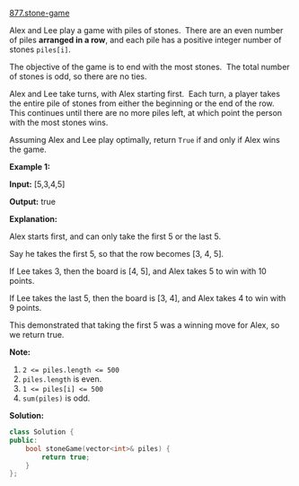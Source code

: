 [877.stone-game](https://leetcode.com/problems/stone-game/)  

Alex and Lee play a game with piles of stones.  There are an even number of piles **arranged in a row**, and each pile has a positive integer number of stones `piles[i]`.

The objective of the game is to end with the most stones.  The total number of stones is odd, so there are no ties.

Alex and Lee take turns, with Alex starting first.  Each turn, a player takes the entire pile of stones from either the beginning or the end of the row.  This continues until there are no more piles left, at which point the person with the most stones wins.

Assuming Alex and Lee play optimally, return `True` if and only if Alex wins the game.

**Example 1:**

  
**Input:** \[5,3,4,5\]
  
**Output:** true
  
**Explanation:** 
  
Alex starts first, and can only take the first 5 or the last 5.
  
Say he takes the first 5, so that the row becomes \[3, 4, 5\].
  
If Lee takes 3, then the board is \[4, 5\], and Alex takes 5 to win with 10 points.
  
If Lee takes the last 5, then the board is \[3, 4\], and Alex takes 4 to win with 9 points.
  
This demonstrated that taking the first 5 was a winning move for Alex, so we return true.
  

**Note:**

1.  `2 <= piles.length <= 500`
2.  `piles.length` is even.
3.  `1 <= piles[i] <= 500`
4.  `sum(piles)` is odd.  



**Solution:**  

```cpp
class Solution {
public:
    bool stoneGame(vector<int>& piles) {
        return true;
    }
};
```
      